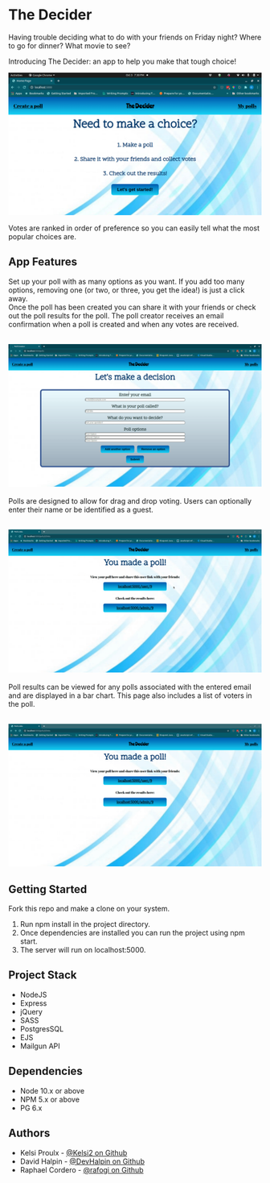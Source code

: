 # The Decider

Having trouble deciding what to do with your friends on Friday night? Where to go for dinner? What movie to see?

Introducing The Decider: an app to help you make that tough choice!

!["Home page and site instructions"](docs/Home_Page.png)

Votes are ranked in order of preference so you can easily tell what the most popular choices are.

## App Features

Set up your poll with as many options as you want. If you add too many options, removing one (or two, or three, you get the idea!) is just a click away.<br>
Once the poll has been created you can share it with your friends or check out the poll results for the poll. The poll creator receives an email confirmation when a poll is created and when any votes are received.<br>
<br>

![Create a poll"](docs/Create_poll.gif)<br>
<br>
Polls are designed to allow for drag and drop voting. Users can optionally enter their name or be identified as a guest.<br>
<br>

!["Place a vote!"](docs/Vote.gif)<br>
<br>
Poll results can be viewed for any polls associated with the entered email and are displayed in a bar chart. This page also includes a list of voters in the poll.<br>
<br>

!["View poll results"](docs/Poll_Results.gif)<br>

## Getting Started

Fork this repo and make a clone on your system.

1. Run npm install in the project directory.
2. Once dependencies are installed you can run the project using npm start.
3. The server will run on localhost:5000.

## Project Stack

- NodeJS
- Express
- jQuery
- SASS
- PostgresSQL
- EJS
- Mailgun API

## Dependencies

- Node 10.x or above
- NPM 5.x or above
- PG 6.x

## Authors

- Kelsi Proulx - [@Kelsi2 on Github](https://github.com/kelsi2)
- David Halpin - [@DevHalpin on Github](https://github.com/DevHalpin)
- Raphael Cordero - [@rafogi on Github](https://github.com/rafogi)

